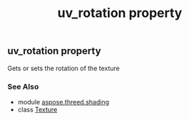 ﻿---
title: uv_rotation property
second_title: Aspose.3D for Python via .NET API References
description: 
type: docs
weight: 200
url: /python-net/aspose.threed.shading/texture/uv_rotation/
is_root: false
---

## uv_rotation property


Gets or sets the rotation of the texture

### See Also
* module [aspose.threed.shading](../../)
* class [Texture](/3d/python-net/aspose.threed.shading/texture)
